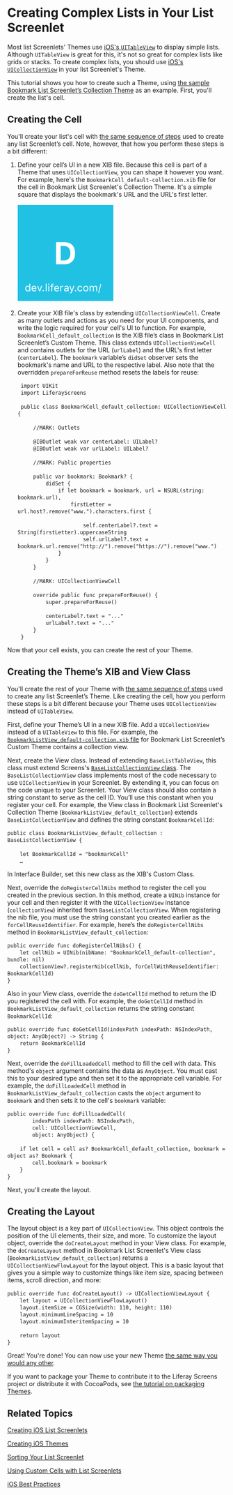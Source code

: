 # Creating Complex Lists in Your List Screenlet [](id=creating-complex-lists-in-your-list-screenlet)

Most list Screenlets' Themes use 
[iOS's `UITableView`](https://developer.apple.com/library/ios/documentation/UIKit/Reference/UITableView_Class/) 
to display simple lists. Although `UITableView` is great for this, it's not so 
great for complex lists like grids or stacks. To create complex lists, you 
should use 
[iOS's `UICollectionView`](https://developer.apple.com/reference/uikit/uicollectionview) 
in your list Screenlet's Theme. 

This tutorial shows you how to create such a Theme, using 
[the sample Bookmark List Screenlet’s Collection Theme](https://github.com/liferay/liferay-screens/tree/master/ios/Samples/Bookmark/BookmarkListScreenlet/Themes/CollectionView) 
as an example. First, you'll create the list's cell. 

## Creating the Cell [](id=creating-the-cell)

You'll create your list's cell with 
[the same sequence of steps](link-to-custom-cells-tutorial) 
used to create any list Screenlet’s cell. Note, however, that how you perform 
these steps is a bit different: 

1. Define your cell’s UI in a new XIB file. Because this cell is part of a Theme 
   that uses `UICollectionView`, you can shape it however you want. For example, 
   here's the `BookmarkCell_default-collection.xib` file for the cell in 
   Bookmark List Screenlet's Collection Theme. It's a simple square that 
   displays the bookmark's URL and the URL's first letter. 

    ![Figure 1: The XIB file for the cell in Bookmark List Screenlet's custom View.](../../../images/screens-ios-collectionview-cell.png)

2. Create your XIB file's class by extending `UICollectionViewCell`. Create as 
   many outlets and actions as you need for your UI components, and write the 
   logic required for your cell's UI to function. For example, 
   `BookmarkCell_default_collection` is the XIB file’s class in Bookmark List 
   Screenlet’s Custom Theme. This class extends `UICollectionViewCell` and 
   contains outlets for the URL (`urlLabel`) and the URL's first letter 
   (`centerLabel`). The `bookmark` variable’s `didSet` observer sets the 
   bookmark's name and URL to the respective label. Also note that the 
   overridden `prepareForReuse` method resets the labels for reuse: 

        import UIKit
        import LiferayScreens

        public class BookmarkCell_default_collection: UICollectionViewCell {

            //MARK: Outlets

            @IBOutlet weak var centerLabel: UILabel?
            @IBOutlet weak var urlLabel: UILabel?

            //MARK: Public properties

            public var bookmark: Bookmark? {
                didSet {
                    if let bookmark = bookmark, url = NSURL(string: bookmark.url),
                        firstLetter = url.host?.remove("www.").characters.first {

                            self.centerLabel?.text = String(firstLetter).uppercaseString
                            self.urlLabel?.text = bookmark.url.remove("http://").remove("https://").remove("www.")
                    }
                }
            }

            //MARK: UICollectionViewCell

            override public func prepareForReuse() {
                super.prepareForReuse()

                centerLabel?.text = "..."
                urlLabel?.text = "..."
            }
        }

Now that your cell exists, you can create the rest of your Theme. 

## Creating the Theme’s XIB and View Class [](id=creating-the-themes-xib-and-view-class)

You'll create the rest of your Theme with 
[the same sequence of steps](/develop/tutorials/-/knowledge_base/7-0/creating-ios-list-screenlets#creating-the-view) 
used to create any list Screenlet’s Theme. Like creating the cell, how you 
perform these steps is a bit different because your Theme uses 
`UICollectionView` instead of `UITableView`. 

First, define your Theme’s UI in a new XIB file. Add a `UICollectionView` 
instead of a `UITableView` to this file. For example, the 
[`BookmarkListView_default-collection.xib` file](https://github.com/liferay/liferay-screens/blob/master/ios/Samples/Bookmark/BookmarkListScreenlet/Themes/CollectionView/BookmarkListView_default-collection.xib) 
for Bookmark List Screenlet’s Custom Theme contains a collection view. 

Next, create the View class. Instead of extending `BaseListTableView`, this 
class must extend Screens's 
[`BaseListCollectionView` class](https://github.com/liferay/liferay-screens/blob/master/ios/Framework/Core/Base/BaseListScreenlet/CollectionView/BaseListCollectionView.swift). 
The `BaseListCollectionView` class implements most of the code necessary to use 
`UICollectionView` in your Screenlet. By extending it, you can focus on the code 
unique to your Screenlet. Your View class should also contain a string constant 
to serve as the cell ID. You’ll use this constant when you register your cell. 
For example, the View class in Bookmark List Screenlet's Collection Theme 
(`BookmarkListView_default_collection`) extends `BaseListCollectionView` and 
defines the string constant `BookmarkCellId`: 

    public class BookmarkListView_default_collection : BaseListCollectionView {

        let BookmarkCellId = "bookmarkCell"
        …


In Interface Builder, set this new class as the XIB's Custom Class. 

Next, override the `doRegisterCellNibs` method to register the cell you created 
in the previous section. In this method, create a `UINib` instance for your cell 
and then register it with the `UICollectionView` instance (`collectionView`) 
inherited from `BaseListCollectionView`. When registering the nib file, you must 
use the string constant you created earlier as the `forCellReuseIdentifier`. For 
example, here’s the `doRegisterCellNibs` method in 
`BookmarkListView_default_collection`: 

    public override func doRegisterCellNibs() {
        let cellNib = UINib(nibName: "BookmarkCell_default-collection", bundle: nil)
        collectionView?.registerNib(cellNib, forCellWithReuseIdentifier: BookmarkCellId)
    }

Also in your View class, override the `doGetCellId` method to return the ID you 
registered the cell with. For example, the `doGetCellId` method in 
`BookmarkListView_default_collection` returns the string constant 
`BookmarkCellId`: 

    public override func doGetCellId(indexPath indexPath: NSIndexPath, object: AnyObject?) -> String {
        return BookmarkCellId
    }

Next, override the `doFillLoadedCell` method to fill the cell with data. This 
method's `object` argument contains the data as `AnyObject`. You must cast this 
to your desired type and then set it to the appropriate cell variable. For 
example, the `doFillLoadedCell` method in `BookmarkListView_default_collection` 
casts the `object` argument to `Bookmark` and then sets it to the cell's 
`bookmark` variable: 

    public override func doFillLoadedCell(
            indexPath indexPath: NSIndexPath,
            cell: UICollectionViewCell,
            object: AnyObject) {

        if let cell = cell as? BookmarkCell_default_collection, bookmark = object as? Bookmark {
            cell.bookmark = bookmark
        }
    }

Next, you'll create the layout. 

## Creating the Layout [](id=creating-the-layout)

The layout object is a key part of `UICollectionView`. This object controls the 
position of the UI elements, their size, and more. To customize the layout 
object, override the `doCreateLayout` method in your View class. For example, 
the `doCreateLayout` method in Bookmark List Screenlet's View class 
(`BookmarkListView_default_collection`) returns a `UICollectionViewFlowLayout` 
for the layout object. This is a basic layout that gives you a simple way to 
customize things like item size, spacing between items, scroll direction, and 
more: 

    public override func doCreateLayout() -> UICollectionViewLayout {
        let layout = UICollectionViewFlowLayout()
        layout.itemSize = CGSize(width: 110, height: 110)
        layout.minimumLineSpacing = 10
        layout.minimumInteritemSpacing = 10

        return layout
    }

Great! You're done! You can now use your new Theme 
[the same way you would any other](/develop/tutorials/-/knowledge_base/7-0/using-themes-in-ios-screenlets). 

If you want to package your Theme to contribute it to the Liferay Screens 
project or distribute it with CocoaPods, see 
[the tutorial on packaging Themes](/develop/tutorials/-/knowledge_base/7-0/packaging-ios-themes). 

## Related Topics [](id=related-topics)

[Creating iOS List Screenlets](/develop/tutorials/-/knowledge_base/7-0/creating-ios-list-screenlets)

[Creating iOS Themes](/develop/tutorials/-/knowledge_base/7-0/creating-ios-themes)

[Sorting Your List Screenlet](/develop/tutorials/-/knowledge_base/7-0/sorting-your-list-screenlet)

[Using Custom Cells with List Screenlets](/develop/tutorials/-/knowledge_base/7-0/using-custom-cells-with-list-screenlets)

[iOS Best Practices](/develop/tutorials/-/knowledge_base/7-0/ios-best-practices)
